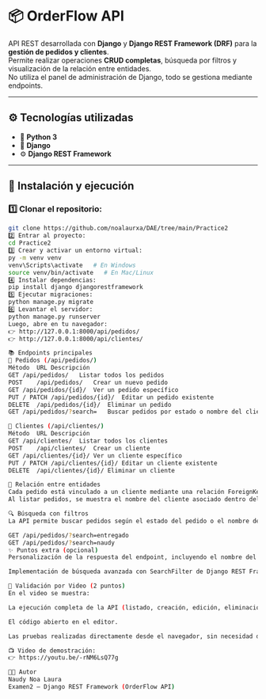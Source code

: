 # 📦 OrderFlow API

API REST desarrollada con **Django** y **Django REST Framework (DRF)** para la **gestión de pedidos y clientes**.  
Permite realizar operaciones **CRUD completas**, búsqueda por filtros y visualización de la relación entre entidades.  
No utiliza el panel de administración de Django, todo se gestiona mediante endpoints.

---

## ⚙️ Tecnologías utilizadas
- 🐍 **Python 3**
- 🧩 **Django**
- ⚙️ **Django REST Framework**

---

## 🚀 Instalación y ejecución

### 1️⃣ Clonar el repositorio:
```bash
git clone https://github.com/noalaurxa/DAE/tree/main/Practice2
2️⃣ Entrar al proyecto:
cd Practice2
3️⃣ Crear y activar un entorno virtual:
py -m venv venv
venv\Scripts\activate   # En Windows
source venv/bin/activate   # En Mac/Linux
4️⃣ Instalar dependencias:
pip install django djangorestframework
5️⃣ Ejecutar migraciones:
python manage.py migrate
6️⃣ Levantar el servidor:
python manage.py runserver
Luego, abre en tu navegador:
👉 http://127.0.0.1:8000/api/pedidos/
👉 http://127.0.0.1:8000/api/clientes/

📚 Endpoints principales
🧾 Pedidos (/api/pedidos/)
Método	URL	Descripción
GET	/api/pedidos/	Listar todos los pedidos
POST	/api/pedidos/	Crear un nuevo pedido
GET	/api/pedidos/{id}/	Ver un pedido específico
PUT / PATCH	/api/pedidos/{id}/	Editar un pedido existente
DELETE	/api/pedidos/{id}/	Eliminar un pedido
GET	/api/pedidos/?search=	Buscar pedidos por estado o nombre del cliente

👥 Clientes (/api/clientes/)
Método	URL	Descripción
GET	/api/clientes/	Listar todos los clientes
POST	/api/clientes/	Crear un cliente
GET	/api/clientes/{id}/	Ver un cliente específico
PUT / PATCH	/api/clientes/{id}/	Editar un cliente existente
DELETE	/api/clientes/{id}/	Eliminar un cliente

🔗 Relación entre entidades
Cada pedido está vinculado a un cliente mediante una relación ForeignKey.
Al listar pedidos, se muestra el nombre del cliente asociado dentro del JSON de respuesta.

🔍 Búsqueda con filtros
La API permite buscar pedidos según el estado del pedido o el nombre del cliente utilizando el parámetro search en la URL:

GET /api/pedidos/?search=entregado
GET /api/pedidos/?search=naudy
✨ Puntos extra (opcional)
Personalización de la respuesta del endpoint, incluyendo el nombre del cliente dentro del detalle del pedido.

Implementación de búsqueda avanzada con SearchFilter de Django REST Framework.

🎥 Validación por Video (2 puntos)
En el video se muestra:

La ejecución completa de la API (listado, creación, edición, eliminación, búsqueda y relación).

El código abierto en el editor.

Las pruebas realizadas directamente desde el navegador, sin necesidad de Postman.

📺 Video de demostración:
👉 https://youtu.be/-rNM6LsQ77g

🧑‍💻 Autor
Naudy Noa Laura
Examen2 – Django REST Framework (OrderFlow API)

